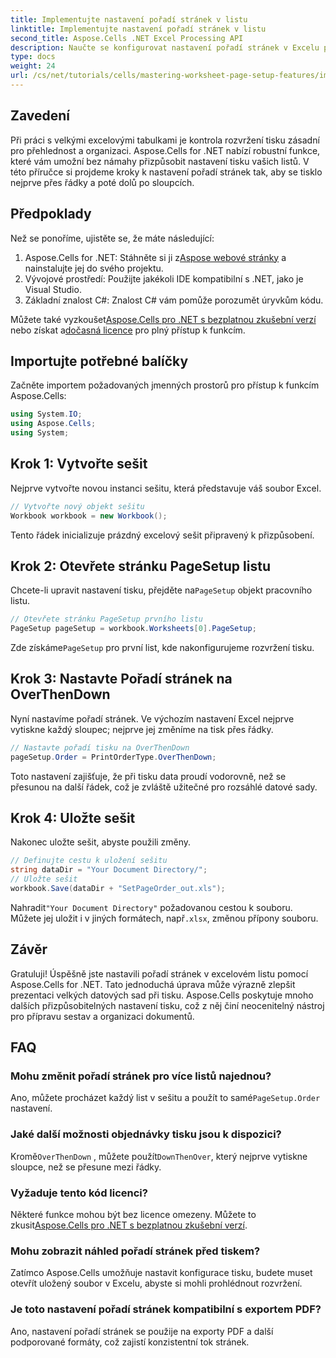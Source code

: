 ```yaml
---
title: Implementujte nastavení pořadí stránek v listu
linktitle: Implementujte nastavení pořadí stránek v listu
second_title: Aspose.Cells .NET Excel Processing API
description: Naučte se konfigurovat nastavení pořadí stránek v Excelu pomocí Aspose.Cells for .NET. Tento podrobný průvodce ukazuje, jak tisknout nejprve přes řádky a poté dolů po sloupcích, aby se vaše velké tabulky zobrazily na papíře úhledně.
type: docs
weight: 24
url: /cs/net/tutorials/cells/mastering-worksheet-page-setup-features/implement-page-order-settings/
---
```

## Zavedení

Při práci s velkými excelovými tabulkami je kontrola rozvržení tisku zásadní pro přehlednost a organizaci. Aspose.Cells for .NET nabízí robustní funkce, které vám umožní bez námahy přizpůsobit nastavení tisku vašich listů. V této příručce si projdeme kroky k nastavení pořadí stránek tak, aby se tisklo nejprve přes řádky a poté dolů po sloupcích.

## Předpoklady

Než se ponoříme, ujistěte se, že máte následující:

1. Aspose.Cells for .NET: Stáhněte si ji z[Aspose webové stránky](https://releases.aspose.com/cells/net/) a nainstalujte jej do svého projektu.
2. Vývojové prostředí: Použijte jakékoli IDE kompatibilní s .NET, jako je Visual Studio.
3. Základní znalost C#: Znalost C# vám pomůže porozumět úryvkům kódu.

 Můžete také vyzkoušet[Aspose.Cells pro .NET s bezplatnou zkušební verzí](https://releases.aspose.com/) nebo získat a[dočasná licence](https://purchase.aspose.com/temporary-license/) pro plný přístup k funkcím.

## Importujte potřebné balíčky

Začněte importem požadovaných jmenných prostorů pro přístup k funkcím Aspose.Cells:

```csharp
using System.IO;
using Aspose.Cells;
using System;
```

## Krok 1: Vytvořte sešit

Nejprve vytvořte novou instanci sešitu, která představuje váš soubor Excel.

```csharp
// Vytvořte nový objekt sešitu
Workbook workbook = new Workbook();
```

Tento řádek inicializuje prázdný excelový sešit připravený k přizpůsobení.

## Krok 2: Otevřete stránku PageSetup listu

 Chcete-li upravit nastavení tisku, přejděte na`PageSetup` objekt pracovního listu.

```csharp
// Otevřete stránku PageSetup prvního listu
PageSetup pageSetup = workbook.Worksheets[0].PageSetup;
```

 Zde získáme`PageSetup` pro první list, kde nakonfigurujeme rozvržení tisku.

## Krok 3: Nastavte Pořadí stránek na OverThenDown

Nyní nastavíme pořadí stránek. Ve výchozím nastavení Excel nejprve vytiskne každý sloupec; nejprve jej změníme na tisk přes řádky.

```csharp
// Nastavte pořadí tisku na OverThenDown
pageSetup.Order = PrintOrderType.OverThenDown;
```

Toto nastavení zajišťuje, že při tisku data proudí vodorovně, než se přesunou na další řádek, což je zvláště užitečné pro rozsáhlé datové sady.

## Krok 4: Uložte sešit

Nakonec uložte sešit, abyste použili změny.

```csharp
// Definujte cestu k uložení sešitu
string dataDir = "Your Document Directory/";
// Uložte sešit
workbook.Save(dataDir + "SetPageOrder_out.xls");
```

 Nahradit`"Your Document Directory"` požadovanou cestou k souboru. Můžete jej uložit i v jiných formátech, např`.xlsx`, změnou přípony souboru.

## Závěr

Gratuluji! Úspěšně jste nastavili pořadí stránek v excelovém listu pomocí Aspose.Cells for .NET. Tato jednoduchá úprava může výrazně zlepšit prezentaci velkých datových sad při tisku. Aspose.Cells poskytuje mnoho dalších přizpůsobitelných nastavení tisku, což z něj činí neocenitelný nástroj pro přípravu sestav a organizaci dokumentů.

## FAQ

### Mohu změnit pořadí stránek pro více listů najednou?

 Ano, můžete procházet každý list v sešitu a použít to samé`PageSetup.Order` nastavení.

### Jaké další možnosti objednávky tisku jsou k dispozici?

 Kromě`OverThenDown` , můžete použít`DownThenOver`, který nejprve vytiskne sloupce, než se přesune mezi řádky.

### Vyžaduje tento kód licenci?

 Některé funkce mohou být bez licence omezeny. Můžete to zkusit[Aspose.Cells pro .NET s bezplatnou zkušební verzí](https://releases.aspose.com/).

### Mohu zobrazit náhled pořadí stránek před tiskem?

Zatímco Aspose.Cells umožňuje nastavit konfigurace tisku, budete muset otevřít uložený soubor v Excelu, abyste si mohli prohlédnout rozvržení.

### Je toto nastavení pořadí stránek kompatibilní s exportem PDF?

Ano, nastavení pořadí stránek se použije na exporty PDF a další podporované formáty, což zajistí konzistentní tok stránek.